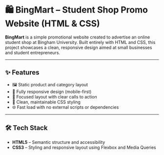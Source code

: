 # 🛍️ BingMart – Student Shop Promo Website (HTML & CSS)

**BingMart** is a simple promotional website created to advertise an online student shop at Bingham University. Built entirely with HTML and CSS, this project showcases a clean, responsive design aimed at small businesses and student entrepreneurs.

---

## ✨ Features

- 🖼️ Static product and category layout
- 📱 Fully responsive design (mobile-first)
- 🎯 Focused layout with clear calls to action
- 🧼 Clean, maintainable CSS styling
- 🌐 Fast load with no external scripts or dependencies

---

## 🛠️ Tech Stack

- **HTML5** – Semantic structure and accessibility
- **CSS3** – Styling and responsive layout using Flexbox and Media Queries
